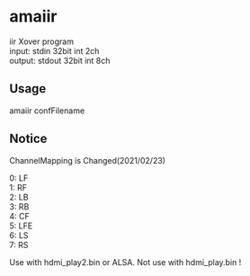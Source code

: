 # amaiir
iir Xover program  
input: stdin 32bit int 2ch  
output: stdout 32bit int 8ch  

## Usage
amaiir confFilename 

## Notice
ChannelMapping is Changed(2021/02/23)

0: LF  
1: RF  
2: LB  
3: RB  
4: CF  
5: LFE  
6: LS  
7: RS  

Use with hdmi_play2.bin or ALSA.
Not use with hdmi_play.bin !

